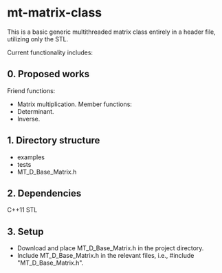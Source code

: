 # mt-matrix-class
This is a basic generic multithreaded matrix class entirely in a header file, utilizing only the STL.

Current functionality includes:

## 0. Proposed works

Friend functions:
- Matrix multiplication.
Member functions:
- Determinant.
- Inverse.

## 1. Directory structure

- examples
- tests
- MT_D_Base_Matrix.h

## 2. Dependencies

C++11 STL 

## 3. Setup

- Download and place MT_D_Base_Matrix.h in the project directory.
- Include MT_D_Base_Matrix.h in the relevant files, i.e., #include "MT_D_Base_Matrix.h".
